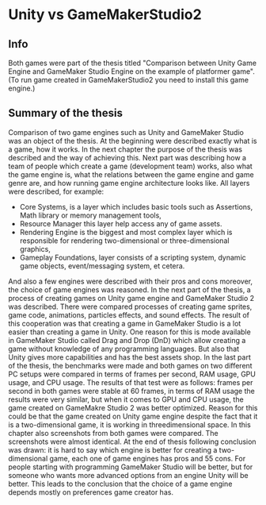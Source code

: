 # Unity vs GameMakerStudio2

## Info

Both games were part of the thesis titled "Comparison between Unity Game Engine and GameMaker Studio Engine on the example of platformer game". 
(To run game created in GameMakerStudio2 you need to install this game engine.)

## Summary of the thesis

Comparison of two game engines such as Unity and GameMaker Studio was an object
of the thesis. At the beginning were described exactly what is a game, how it works. In
the next chapter the purpose of the thesis was described and the way of achieving this.
Next part was describing how a team of people which create a game (development
team) works, also what the game engine is, what the relations between the game
engine and game genre are, and how running game engine architecture looks like. All
layers were described, for example:
* Core Systems, is a layer which includes basic tools such as Assertions, Math library or memory management tools,
* Resource Manager this layer help access any of game assets.
* Rendering Engine is the biggest and most complex layer which is responsible for rendering two-dimensional or three-dimensional graphics,
* Gameplay Foundations, layer consists of a scripting system, dynamic game objects, event/messaging system, et cetera.

And also a few engines were described with their pros and cons moreover, the choice
of game engines was reasoned.
In the next part of the thesis, a process of creating games on Unity game engine and
GameMaker Studio 2 was described. There were compared processes of creating
game sprites, game code, animations, particles effects, and sound effects. The result
of this cooperation was that creating a game in GameMaker Studio is a lot easier than
creating a game in Unity. One reason for this is mode available in GameMaker Studio
called Drag and Drop (DnD) which allow creating a game without knowledge of any
programming languages. But also that Unity gives more capabilities and has the best
assets shop.
In the last part of the thesis, the benchmarks were made and both games on two
different PC setups were compared in terms of frames per second, RAM usage, GPU
usage, and CPU usage. The results of that test were as follows: frames per second in
both games were stable at 60 frames, in terms of RAM usage the results were very
similar, but when it comes to GPU and CPU usage, the game created on GameMakre
Studio 2 was better optimized. Reason for this could be that the game created on Unity
game engine despite the fact that it is a two-dimensional game, it is working in threedimensional space. In this chapter also screenshots from both games were compared.
The screenshots were almost identical.
At the end of thesis following conclusion was drawn: it is hard to say which engine is
better for creating a two-dimensional game, each one of game engines has pros and 
55
cons. For people starting with programming GameMaker Studio will be better, but for
someone who wants more advanced options from an engine Unity will be better. This
leads to the conclusion that the choice of a game engine depends mostly on
preferences game creator has. 
